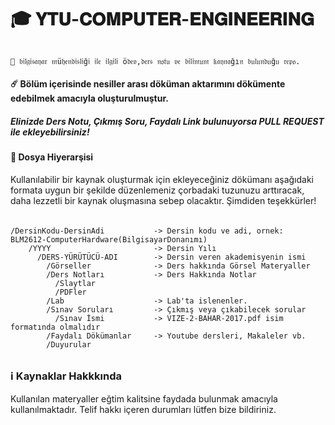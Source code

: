 # 🎓 𝐘𝐓𝐔-𝐂𝐎𝐌𝐏𝐔𝐓𝐄𝐑-𝐄𝐍𝐆𝐈𝐍𝐄𝐄𝐑𝐈𝐍𝐆
######
    🚀 𝔟𝔦𝔩𝔤𝔦𝔰𝔞𝔶𝔞𝔯 𝔪ü𝔥𝔢𝔫𝔡𝔦𝔰𝔩𝔦ğ𝔦 𝔦𝔩𝔢 𝔦𝔩𝔤𝔦𝔩𝔦 ö𝔡𝔢𝔳,𝔡𝔢𝔯𝔰 𝔫𝔬𝔱𝔲 𝔳𝔢 𝔟𝔦𝔩𝔦𝔪𝔲𝔪 𝔨𝔞𝔶𝔫𝔞ğı𝔫 𝔟𝔲𝔩𝔲𝔫𝔡𝔲ğ𝔲 𝔯𝔢𝔭𝔬.

#### ☄️ Bölüm içerisinde nesiller arası döküman aktarımını dökümente edebilmek amacıyla oluşturulmuştur.
##### Elinizde Ders Notu, Çıkmış Soru, Faydalı Link bulunuyorsa PULL REQUEST ile ekleyebilirsiniz!


#### 📂 Dosya Hiyerarşisi
Kullanılabilir bir kaynak oluşturmak için ekleyeceğiniz dökümanı aşağıdaki formata uygun bir şekilde düzenlemeniz çorbadaki tuzunuzu arttıracak, daha lezzetli bir kaynak oluşmasına sebep olacaktır. Şimdiden teşekkürler!

######
    /DersinKodu-DersinAdi           -> Dersin kodu ve adi, ornek:  	BLM2612-ComputerHardware(BilgisayarDonanımı)
        /YYYY                       -> Dersin Yılı
          /DERS-YÜRÜTÜCÜ-ADI        -> Dersin veren akademisyenin ismi
            /Görseller              -> Ders hakkında Görsel Materyaller
            /Ders Notları           -> Ders Hakkında Notlar
              /Slaytlar
              /PDFler
            /Lab                    -> Lab'ta islenenler.
            /Sınav Soruları         -> Çıkmış veya çıkabilecek sorular
              /Sınav İsmi           -> VIZE-2-BAHAR-2017.pdf isim formatında olmalıdır
            /Faydalı Dökümanlar     -> Youtube dersleri, Makaleler vb.
            /Duyurular
######

### ℹ️ Kaynaklar Hakkkında
Kullanılan materyaller eğtim kalitsine faydada bulunmak amacıyla kullanılmaktadır. Telif hakkı içeren durumları lütfen bize bildiriniz.

